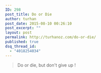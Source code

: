 ```yaml
---
ID: 298
post_title: Do or Die
author: turhan
post_date: 2015-08-10 00:26:10
post_excerpt: ""
layout: post
permalink: http://turhanoz.com/do-or-die/
published: true
dsq_thread_id:
  - "4018254034"
---
```

> Do or die, but don't give up !